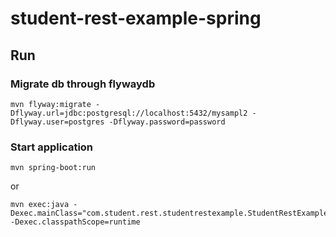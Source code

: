 # student-rest-example-spring

## Run

### Migrate db through flywaydb
```
mvn flyway:migrate -Dflyway.url=jdbc:postgresql://localhost:5432/mysampl2 -Dflyway.user=postgres -Dflyway.password=password
```

### Start application

```
mvn spring-boot:run
```
or
```
mvn exec:java -Dexec.mainClass="com.student.rest.studentrestexample.StudentRestExampleApplication" -Dexec.classpathScope=runtime
```
